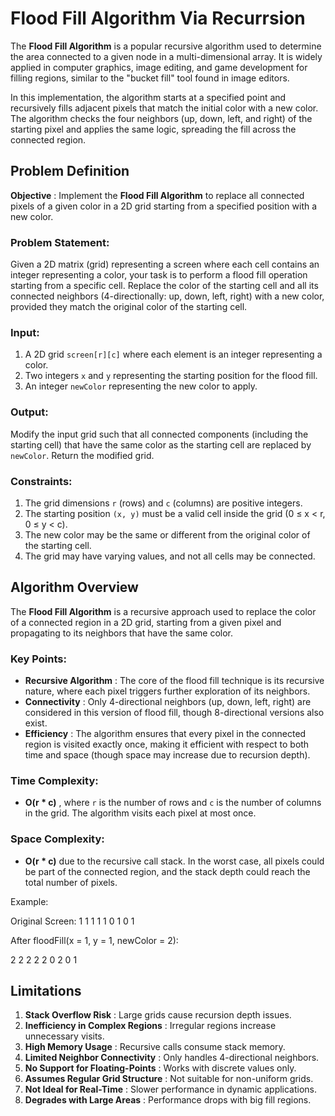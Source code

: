 # Flood Fill Algorithm Via Recurrsion

The **Flood Fill Algorithm** is a popular recursive algorithm used to determine the area connected to a given node in a multi-dimensional array. It is widely applied in computer graphics, image editing, and game development for filling regions, similar to the "bucket fill" tool found in image editors.

In this implementation, the algorithm starts at a specified point and recursively fills adjacent pixels that match the initial color with a new color. The algorithm checks the four neighbors (up, down, left, and right) of the starting pixel and applies the same logic, spreading the fill across the connected region.

## Problem Definition

 **Objective** : Implement the **Flood Fill Algorithm** to replace all connected pixels of a given color in a 2D grid starting from a specified position with a new color.

### Problem Statement:

Given a 2D matrix (grid) representing a screen where each cell contains an integer representing a color, your task is to perform a flood fill operation starting from a specific cell. Replace the color of the starting cell and all its connected neighbors (4-directionally: up, down, left, right) with a new color, provided they match the original color of the starting cell.

### Input:

1. A 2D grid `screen[r][c]` where each element is an integer representing a color.
2. Two integers `x` and `y` representing the starting position for the flood fill.
3. An integer `newColor` representing the new color to apply.

### Output:

Modify the input grid such that all connected components (including the starting cell) that have the same color as the starting cell are replaced by `newColor`. Return the modified grid.

### Constraints:

1. The grid dimensions `r` (rows) and `c` (columns) are positive integers.
2. The starting position `(x, y)` must be a valid cell inside the grid (0 ≤ x < r, 0 ≤ y < c).
3. The new color may be the same or different from the original color of the starting cell.
4. The grid may have varying values, and not all cells may be connected.

## Algorithm Overview

The **Flood Fill Algorithm** is a recursive approach used to replace the color of a connected region in a 2D grid, starting from a given pixel and propagating to its neighbors that have the same color.

### Key Points:

* **Recursive Algorithm** : The core of the flood fill technique is its recursive nature, where each pixel triggers further exploration of its neighbors.
* **Connectivity** : Only 4-directional neighbors (up, down, left, right) are considered in this version of flood fill, though 8-directional versions also exist.
* **Efficiency** : The algorithm ensures that every pixel in the connected region is visited exactly once, making it efficient with respect to both time and space (though space may increase due to recursion depth).

### Time Complexity:

* **O(r * c)** , where `r` is the number of rows and `c` is the number of columns in the grid. The algorithm visits each pixel at most once.

### Space Complexity:

* **O(r * c)** due to the recursive call stack. In the worst case, all pixels could be part of the connected region, and the stack depth could reach the total number of pixels.

Example:

Original Screen:
1 1 1
1 1 0
1 0 1

After floodFill(x = 1, y = 1, newColor = 2):

2 2 2
2 2 0
2 0 1

## Limitations


1. **Stack Overflow Risk** :
   Large grids cause recursion depth issues.
2. **Inefficiency in Complex Regions** :
   Irregular regions increase unnecessary visits.
3. **High Memory Usage** :
   Recursive calls consume stack memory.
4. **Limited Neighbor Connectivity** :
   Only handles 4-directional neighbors.
5. **No Support for Floating-Points** :
   Works with discrete values only.
6. **Assumes Regular Grid Structure** :
   Not suitable for non-uniform grids.
7. **Not Ideal for Real-Time** :
   Slower performance in dynamic applications.
8. **Degrades with Large Areas** :
   Performance drops with big fill regions.
